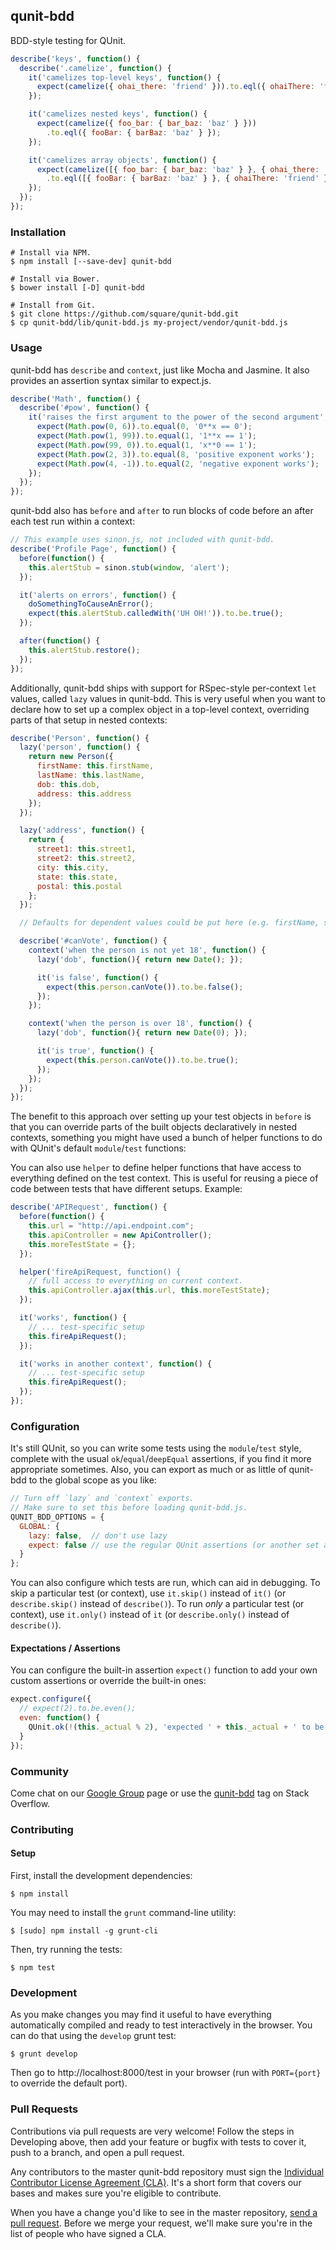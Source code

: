## qunit-bdd

BDD-style testing for QUnit.

```js
describe('keys', function() {
  describe('.camelize', function() {
    it('camelizes top-level keys', function() {
      expect(camelize({ ohai_there: 'friend' })).to.eql({ ohaiThere: 'friend' });
    });

    it('camelizes nested keys', function() {
      expect(camelize({ foo_bar: { bar_baz: 'baz' } }))
        .to.eql({ fooBar: { barBaz: 'baz' } });
    });

    it('camelizes array objects', function() {
      expect(camelize([{ foo_bar: { bar_baz: 'baz' } }, { ohai_there: 'friend' }]))
        .to.eql([{ fooBar: { barBaz: 'baz' } }, { ohaiThere: 'friend' }]);
    });
  });
});
```

### Installation

```
# Install via NPM.
$ npm install [--save-dev] qunit-bdd

# Install via Bower.
$ bower install [-D] qunit-bdd

# Install from Git.
$ git clone https://github.com/square/qunit-bdd.git
$ cp qunit-bdd/lib/qunit-bdd.js my-project/vendor/qunit-bdd.js
```

### Usage

qunit-bdd has `describe` and `context`, just like Mocha and Jasmine. It also
provides an assertion syntax similar to expect.js.

```js
describe('Math', function() {
  describe('#pow', function() {
    it('raises the first argument to the power of the second argument', function() {
      expect(Math.pow(0, 6)).to.equal(0, '0**x == 0');
      expect(Math.pow(1, 99)).to.equal(1, '1**x == 1');
      expect(Math.pow(99, 0)).to.equal(1, 'x**0 == 1');
      expect(Math.pow(2, 3)).to.equal(8, 'positive exponent works');
      expect(Math.pow(4, -1)).to.equal(2, 'negative exponent works');
    });
  });
});
```

qunit-bdd also has `before` and `after` to run blocks of code before an after
each test run within a context:

```js
// This example uses sinon.js, not included with qunit-bdd.
describe('Profile Page', function() {
  before(function() {
    this.alertStub = sinon.stub(window, 'alert');
  });

  it('alerts on errors', function() {
    doSomethingToCauseAnError();
    expect(this.alertStub.calledWith('UH OH!')).to.be.true();
  });

  after(function() {
    this.alertStub.restore();
  });
});
```

Additionally, qunit-bdd ships with support for RSpec-style per-context `let`
values, called `lazy` values in qunit-bdd. This is very useful when you want to
declare how to set up a complex object in a top-level context, overriding parts
of that setup in nested contexts:

```js
describe('Person', function() {
  lazy('person', function() {
    return new Person({
      firstName: this.firstName,
      lastName: this.lastName,
      dob: this.dob,
      address: this.address
    });
  });

  lazy('address', function() {
    return {
      street1: this.street1,
      street2: this.street2,
      city: this.city,
      state: this.state,
      postal: this.postal
    };
  });

  // Defaults for dependent values could be put here (e.g. firstName, street1, etc).

  describe('#canVote', function() {
    context('when the person is not yet 18', function() {
      lazy('dob', function(){ return new Date(); });

      it('is false', function() {
        expect(this.person.canVote()).to.be.false();
      });
    });

    context('when the person is over 18', function() {
      lazy('dob', function(){ return new Date(0); });

      it('is true', function() {
        expect(this.person.canVote()).to.be.true();
      });
    });
  });
});
```

The benefit to this approach over setting up your test objects in `before` is
that you can override parts of the built objects declaratively in nested
contexts, something you might have used a bunch of helper functions to do with
QUnit's default `module`/`test` functions:

You can also use `helper` to define helper functions that have access to
everything defined on the test context. This is useful for reusing a
piece of code between tests that have different setups. Example:

```js
describe('APIRequest', function() {
  before(function() {
    this.url = "http://api.endpoint.com";
    this.apiController = new ApiController();
    this.moreTestState = {};
  });

  helper('fireApiRequest, function() {
    // full access to everything on current context.
    this.apiController.ajax(this.url, this.moreTestState);
  });

  it('works', function() {
    // ... test-specific setup
    this.fireApiRequest();
  });

  it('works in another context', function() {
    // ... test-specific setup
    this.fireApiRequest();
  });
});
```

### Configuration

It's still QUnit, so you can write some tests using the `module`/`test` style,
complete with the usual `ok`/`equal`/`deepEqual` assertions, if you find it
more appropriate sometimes. Also, you can export as much or as little of
qunit-bdd to the global scope as you like:

```js
// Turn off `lazy` and `context` exports.
// Make sure to set this before loading qunit-bdd.js.
QUNIT_BDD_OPTIONS = {
  GLOBAL: {
    lazy: false,  // don't use lazy
    expect: false // use the regular QUnit assertions (or another set altogether)
  }
};
```

You can also configure which tests are run, which can aid in debugging. To skip
a particular test (or context), use `it.skip()` instead of `it()` (or
`describe.skip()` instead of `describe()`). To run *only* a particular test (or
context), use `it.only()` instead of `it` (or `describe.only()` instead of
`describe()`).

#### Expectations / Assertions

You can configure the built-in assertion `expect()` function to add your own
custom assertions or override the built-in ones:

```js
expect.configure({
  // expect(2).to.be.even();
  even: function() {
    QUnit.ok(!(this._actual % 2), 'expected ' + this._actual + ' to be even');
  }
});
```

### Community

Come chat on our [Google Group][google-group] page or use the
[qunit-bdd][stack-overflow] tag on Stack Overflow.

### Contributing

#### Setup

First, install the development dependencies:

```
$ npm install
```

You may need to install the `grunt` command-line utility:

```
$ [sudo] npm install -g grunt-cli
```

Then, try running the tests:

```
$ npm test
```

### Development

As you make changes you may find it useful to have everything automatically
compiled and ready to test interactively in the browser. You can do that using
the `develop` grunt test:

```
$ grunt develop
```

Then go to http://localhost:8000/test in your browser (run with `PORT={port}`
to override the default port).

### Pull Requests

Contributions via pull requests are very welcome! Follow the steps in
Developing above, then add your feature or bugfix with tests to cover it, push
to a branch, and open a pull request.

Any contributors to the master qunit-bdd repository must sign the [Individual
Contributor License Agreement (CLA)][cla]. It's a short form that covers our
bases and makes sure you're eligible to contribute.

[cla]: https://spreadsheets.google.com/spreadsheet/viewform?formkey=dDViT2xzUHAwRkI3X3k5Z0lQM091OGc6MQ&ndplr=1

When you have a change you'd like to see in the master repository, [send a pull
request](https://github.com/square/qunit-bdd/pulls). Before we merge your
request, we'll make sure you're in the list of people who have signed a CLA.

[google-group]: https://groups.google.com/forum/#!forum/qunit-bdd
[stack-overflow]: http://stackoverflow.com/questions/tagged/qunit-bdd
